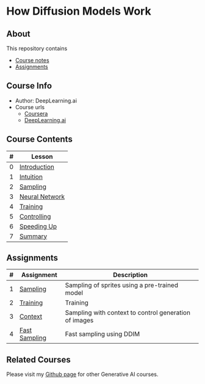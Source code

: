 # How Diffusion Models Work

## About

This repository contains

- [Course notes](#course-contents)
- [Assignments](#assignments)

## Course Info

- Author: DeepLearning.ai
- Course urls
  - [Coursera](https://www.coursera.org/learn/how-diffusion-models-work-project)
  - [DeepLearning.ai](https://learn.deeplearning.ai/courses/diffusion-models)

## Course Contents

|#|Lesson    |
|-|----------|
|0|[Introduction](./notes/Lesson_0.md)|
|1|[Intuition](./notes/Lesson_1.md)|
|2|[Sampling](./notes/Lesson_2.md)|
|3|[Neural Network](./notes/Lesson_3.md)|
|4|[Training](./notes/Lesson_4.md)|
|5|[Controlling](./notes/Lesson_5.md)|
|6|[Speeding Up](./notes/Lesson_6.md)|
|7|[Summary](./notes/Lesson_7.md)|

## Assignments

|#|Assignment|Description|
|-|----------|-----------|
|1|[Sampling](./notes/Lesson_2.md#notebook)|Sampling of sprites using a pre-trained model|
|2|[Training](./notes/Lesson_4.md#notebook)|Training|
|3|[Context](./notes/Lesson_5.md#notebook)|Sampling with context to control generation of images|
|4|[Fast Sampling](./notes/Lesson_6.md#notebook)|Fast sampling using DDIM|

## Related Courses

Please visit my [Github page](https://kaushikacharya.github.io/courses/#generative-ai) for other Generative AI courses.
